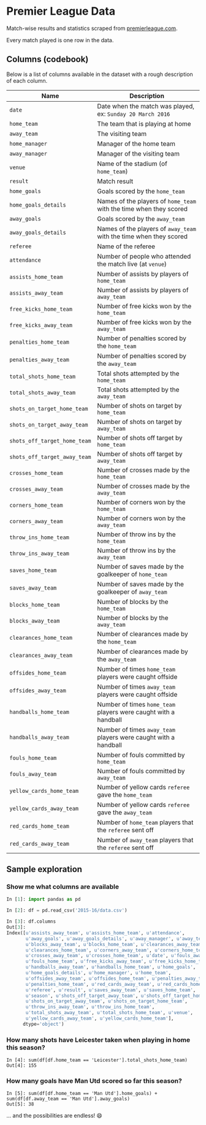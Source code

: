 # Premier League Data

Match-wise results and statistics scraped from [premierleague.com](http://www.premierleague.com/en-gb/matchday/results.html).

Every match played is one row in the data.

## Columns (codebook)

Below is a list of columns available in the dataset with a rough description of each column.

| Name | Description |
| ---- | ----------- |
| `date` | Date when the match was played, ex: `Sunday 20 March 2016` |
| `home_team` | The team that is playing at home |
| `away_team` | The visiting team |
| `home_manager` | Manager of the home team |
| `away_manager` | Manager of the visiting team |
| `venue` | Name of the stadium (of `home_team`) |
| `result` | Match result |
| `home_goals` | Goals scored by the `home_team` |
| `home_goals_details` | Names of the players of `home_team` with the time when they scored |
| `away_goals` | Goals scored by the `away_team` |
| `away_goals_details` | Names of the players of `away_team` with the time when they scored |
| `referee` | Name of the referee |
| `attendance` | Number of people who attended the match live (at `venue`) |
| `assists_home_team` | Number of assists by players of `home_team` |
| `assists_away_team` | Number of assists by players of `away_team` |
| `free_kicks_home_team` | Number of free kicks won by the `home_team` |
| `free_kicks_away_team` | Number of free kicks won by the `away_team` |
| `penalties_home_team` | Number of penalties scored by the `home_team` |
| `penalties_away_team` | Number of penalties scored by the `away_team` |
| `total_shots_home_team` | Total shots attempted by the `home_team` |
| `total_shots_away_team` | Total shots attempted by the `away_team` |
| `shots_on_target_home_team` | Number of shots on target by `home_team` |
| `shots_on_target_away_team` | Number of shots on target by `away_team` |
| `shots_off_target_home_team` | Number of shots off target by `home_team` |
| `shots_off_target_away_team` | Number of shots off target by `away_team` |
| `crosses_home_team` | Number of crosses made by the `home_team` |
| `crosses_away_team` | Number of crosses made by the `away_team` |
| `corners_home_team` | Number of corners won by the `home_team` |
| `corners_away_team` | Number of corners won by the `away_team` |
| `throw_ins_home_team` | Number of throw ins by the `home_team` |
| `throw_ins_away_team` | Number of throw ins by the `away_team` |
| `saves_home_team` | Number of saves made by the goalkeeper of `home_team` |
| `saves_away_team` | Number of saves made by the goalkeeper of `away_team` |
| `blocks_home_team` | Number of blocks by the `home_team` |
| `blocks_away_team` | Number of blocks by the `away_team` |
| `clearances_home_team` | Number of clearances made by the `home_team` |
| `clearances_away_team` | Number of clearances made by the `away_team` |
| `offsides_home_team` | Number of times `home_team` players were caught offside |
| `offsides_away_team` | Number of times `away_team` players were caught offside |
| `handballs_home_team` | Number of times `home_team` players were caught with a handball |
| `handballs_away_team` | Number of times `away_team` players were caught with a handball |
| `fouls_home_team` | Number of fouls committed by `home_team` |
| `fouls_away_team` | Number of fouls committed by `away_team` |
| `yellow_cards_home_team` | Number of yellow cards `referee` gave the `home_team` |
| `yellow_cards_away_team` | Number of yellow cards `referee` gave the `away_team` |
| `red_cards_home_team` | Number of `home_team` players that the `referee` sent off |
| `red_cards_away_team` | Number of `away_team` players that the `referee` sent off |

## Sample exploration

### Show me what columns are available

```python
In [1]: import pandas as pd

In [2]: df = pd.read_csv('2015-16/data.csv')

In [3]: df.columns
Out[3]:
Index([u'assists_away_team', u'assists_home_team', u'attendance',
       u'away_goals', u'away_goals_details', u'away_manager', u'away_team',
       u'blocks_away_team', u'blocks_home_team', u'clearances_away_team',
       u'clearances_home_team', u'corners_away_team', u'corners_home_team',
       u'crosses_away_team', u'crosses_home_team', u'date', u'fouls_away_team',
       u'fouls_home_team', u'free_kicks_away_team', u'free_kicks_home_team',
       u'handballs_away_team', u'handballs_home_team', u'home_goals',
       u'home_goals_details', u'home_manager', u'home_team',
       u'offsides_away_team', u'offsides_home_team', u'penalties_away_team',
       u'penalties_home_team', u'red_cards_away_team', u'red_cards_home_team',
       u'referee', u'result', u'saves_away_team', u'saves_home_team',
       u'season', u'shots_off_target_away_team', u'shots_off_target_home_team',
       u'shots_on_target_away_team', u'shots_on_target_home_team',
       u'throw_ins_away_team', u'throw_ins_home_team',
       u'total_shots_away_team', u'total_shots_home_team', u'venue',
       u'yellow_cards_away_team', u'yellow_cards_home_team'],
      dtype='object')
```

### How many shots have Leicester taken when playing in home this season?

```
In [4]: sum(df[df.home_team == 'Leicester'].total_shots_home_team)
Out[4]: 155
```

### How many goals have Man Utd scored so far this season?

```
In [5]: sum(df[df.home_team == 'Man Utd'].home_goals) + sum(df[df.away_team == 'Man Utd'].away_goals)
Out[5]: 38
```


... and the possibilities are endless! :smile:
